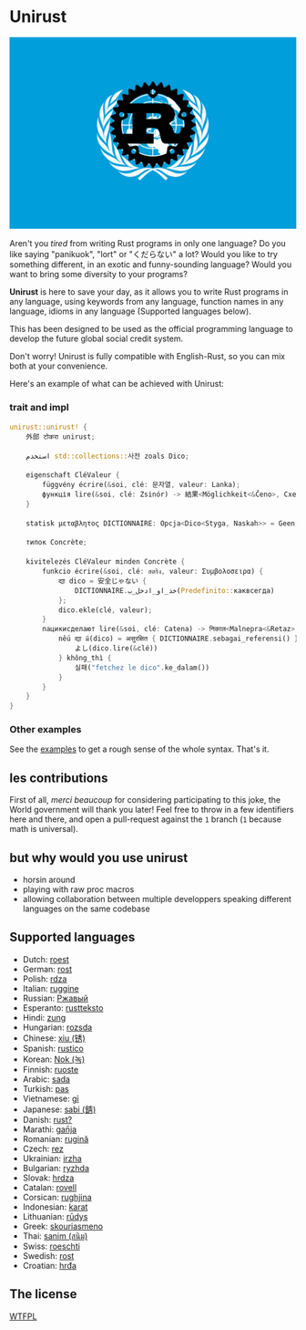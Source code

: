 # Unirust

![](https://github.com/charyan/unirust/raw/1/logo.jpeg)

Aren't you _tired_ from writing Rust programs in only one language? Do you like saying
"panikuok", "lort" or "くだらない" a lot? Would you like to try something different, in an exotic and
funny-sounding language? Would you want to bring some diversity to your
programs?

**Unirust** is here to save your day, as it allows you to
write Rust programs in any language, using keywords from any language, function names in any language,
 idioms in any language (Supported languages below).

This has been designed to be used as the official programming language to develop the future global social credit system.

Don't worry!
Unirust is fully compatible with English-Rust, so you can mix both at your
convenience.

Here's an example of what can be achieved with Unirust:

### trait and impl

```rust
unirust::unirust! {
    外部 टोकरा unirust;

    استخدم std::collections::사전 zoals Dico;

    eigenschaft CléValeur {
        függvény écrire(&soi, clé: 문자열, valeur: Lanka);
        функція lire(&soi, clé: Zsinór) -> 結果<Möglichkeit<&Ĉeno>, Cxeno>;
    }

    statisk μεταβλητος DICTIONNAIRE: Opcja<Dico<Styga, Naskah>> = Geen;

    типок Concrète;

    kivitelezés CléValeur minden Concrète {
        funkcio écrire(&soi, clé: สตริง, valeur: Συμβολοσειρα) {
            द्या dico = 安全じゃない {
                DICTIONNAIRE.خذ_او_ادخل_ب(Predefinito::каквсегда)
            };
            dico.ekle(clé, valeur);
        }
        пацикисделают lire(&soi, clé: Catena) -> निकाल<Malnepra<&Retaz>, Низ> {
            nếu द्या มี(dico) = असुरक्षित { DICTIONNAIRE.sebagai_referensi() } {
                よし(dico.lire(&clé))
            } không_thì {
                실패("fetchez le dico".ke_dalam())
            }
        }
    }
}
```

### Other examples

See the [examples](./examples/src/main.rs) to get a rough sense of the whole
syntax. That's it.

## les contributions

First of all, _merci beaucoup_ for considering participating to this joke, the
World government will thank you later! Feel free to throw in a few identifiers
here and there, and open a pull-request against the `1` branch (`1` because math is universal).


## but why would you use unirust

- horsin around
- playing with raw proc macros
- allowing collaboration between multiple developpers speaking different languages on the same codebase

## Supported languages

- Dutch: [roest](https://github.com/jeroenhd/roest)
- German: [rost](https://github.com/michidk/rost)
- Polish: [rdza](https://github.com/phaux/rdza)
- Italian: [ruggine](https://github.com/DamianX/ruggine)
- Russian: [Ржавый](https://github.com/Sanceilaks/rzhavchina)
- Esperanto: [rustteksto](https://github.com/dscottboggs/rustteksto)
- Hindi: [zung](https://github.com/rishit-khandelwal/zung)
- Hungarian: [rozsda](https://github.com/jozsefsallai/rozsda)
- Chinese: [xiu (锈)](https://github.com/lucifer1004/xiu)
- Spanish: [rustico](https://github.com/UltiRequiem/rustico)
- Korean: [Nok (녹)](https://github.com/Alfex4936/nok)
- Finnish: [ruoste](https://github.com/vkoskiv/ruoste)
- Arabic: [sada](https://github.com/LAYGATOR/sada)
- Turkish: [pas](https://github.com/ekimb/pas)
- Vietnamese: [gỉ](https://github.com/Huy-Ngo/gir)
- Japanese: [sabi (錆)](https://github.com/yuk1ty/sabi)
- Danish: [rust?](https://github.com/LunaTheFoxgirl/rust-dk)
- Marathi: [gan̄ja](https://github.com/pranavgade20/ganja)
- Romanian: [rugină](https://github.com/aionescu/rugina)
- Czech: [rez](https://github.com/radekvit/rez)
- Ukrainian: [irzha](https://github.com/brokeyourbike/irzha)
- Bulgarian: [ryzhda](https://github.com/gavadinov/ryzhda)
- Slovak: [hrdza](https://github.com/TheMessik/hrdza)
- Catalan: [rovell](https://github.com/gborobio73/rovell)
- Corsican: [rughjina](https://github.com/aldebaranzbradaradjan/rughjina)
- Indonesian: [karat](https://github.com/annurdien/karat)
- Lithuanian: [rūdys](https://github.com/TruncatedDinosour/rudys)
- Greek: [skouriasmeno](https://github.com/devlocalhost/skouriasmeno)
- Thai: [sanim (สนิม)](https://github.com/korewaChino/sanim)
- Swiss: [roeschti](https://github.com/Georg-code/roeschti)
- Swedish: [rost](https://github.com/vojd/rost/)
- Croatian: [hrđa](https://github.com/njelich/hrdja)


## The license

[WTFPL](http://www.wtfpl.net/)

